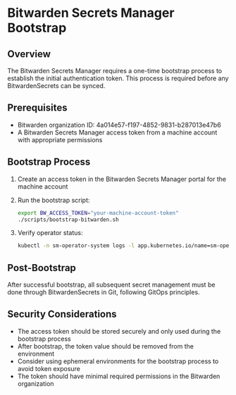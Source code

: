 # Bitwarden Secrets Manager Bootstrap

## Overview

The Bitwarden Secrets Manager requires a one-time bootstrap process to establish the initial authentication token. This process is required before any BitwardenSecrets can be synced.

## Prerequisites

- Bitwarden organization ID: 4a014e57-f197-4852-9831-b287013e47b6
- A Bitwarden Secrets Manager access token from a machine account with appropriate permissions

## Bootstrap Process

1. Create an access token in the Bitwarden Secrets Manager portal for the machine account

2. Run the bootstrap script:
   ```bash
   export BW_ACCESS_TOKEN="your-machine-account-token"
   ./scripts/bootstrap-bitwarden.sh
   ```

3. Verify operator status:
   ```bash
   kubectl -n sm-operator-system logs -l app.kubernetes.io/name=sm-operator
   ```

## Post-Bootstrap

After successful bootstrap, all subsequent secret management must be done through BitwardenSecrets in Git, following GitOps principles.

## Security Considerations

- The access token should be stored securely and only used during the bootstrap process
- After bootstrap, the token value should be removed from the environment
- Consider using ephemeral environments for the bootstrap process to avoid token exposure
- The token should have minimal required permissions in the Bitwarden organization
